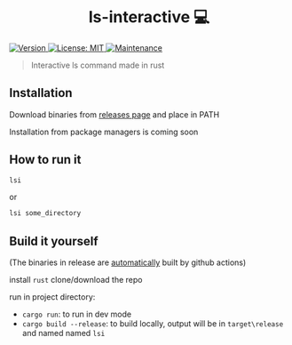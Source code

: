 <h1 align="center">ls-interactive 💻</h1>
<p>
  <a href="https://github.com/Araxeus/ls-interactive/releases" target="_blank">
    <img alt="Version" src="https://img.shields.io/github/release/Araxeus/ls-interactive.svg" onerror='this.onerror=undefined; this.src="https://img.shields.io/badge/version-1.0.0-blue.svg?cacheSeconds=2592000"'/>
  </a>
  <a href="https://github.com/Araxeus/ls-interactive/blob/main/LICENSE" target="_blank">
    <img alt="License: MIT" src="https://img.shields.io/github/license/Araxeus/ls-interactive?color=yellow" />
  </a>
   <a href="https://github.com/Araxeus/ls-interactive" target="_blank">
    <img alt="Maintenance" src="https://img.shields.io/badge/Maintained%3F-yes-green.svg" />
  </a>
</p>

> Interactive ls command made in rust


## Installation

Download binaries from [releases page](https://github.com/Araxeus/ls-interactive/releases) and place in PATH

Installation from package managers is coming soon

## How to run it

```bash
lsi
```
or
```bash
lsi some_directory
```

## Build it yourself
(The binaries in release are [automatically](https://github.com/Araxeus/ls-interactive/blob/master/.github/workflows/release.yml) built by github actions)

install `rust`
clone/download the repo

run in project directory:
* `cargo run`: to run in dev mode
* `cargo build --release`: to build locally, output will be in `target\release` and named named `lsi`
